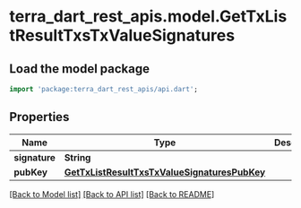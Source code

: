 # terra_dart_rest_apis.model.GetTxListResultTxsTxValueSignatures

## Load the model package
```dart
import 'package:terra_dart_rest_apis/api.dart';
```

## Properties
Name | Type | Description | Notes
------------ | ------------- | ------------- | -------------
**signature** | **String** |  | 
**pubKey** | [**GetTxListResultTxsTxValueSignaturesPubKey**](GetTxListResultTxsTxValueSignaturesPubKey.md) |  | 

[[Back to Model list]](../README.md#documentation-for-models) [[Back to API list]](../README.md#documentation-for-api-endpoints) [[Back to README]](../README.md)


